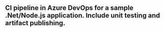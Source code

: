 ## CI pipeline in Azure DevOps for a sample .Net/Node.js application. Include unit testing and artifact publishing.
